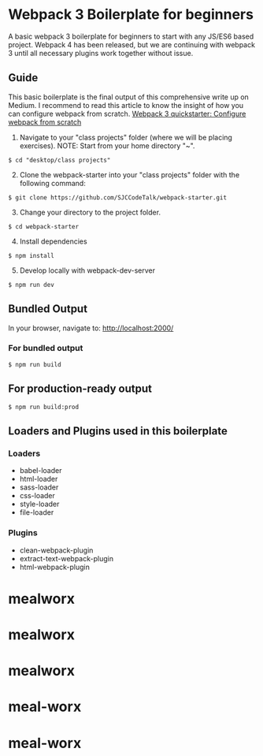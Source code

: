 # Webpack 3 Boilerplate for beginners
A basic webpack 3 boilerplate for beginners to start with any JS/ES6 based project. Webpack 4 has been released, but we are continuing with webpack 3 until all necessary plugins work together without issue.
<br>
## Guide
This basic boilerplate is the final output of this comprehensive write up on Medium. I recommend to read this article to know the insight of how you can configure webpack from scratch.
[Webpack 3 quickstarter: Configure webpack from scratch](https://medium.com/@nirjhor123/webpack-3-quickstarter-configure-webpack-from-scratch-30a6c394038a)
<br>
1. Navigate to your "class projects" folder (where we will be placing exercises). NOTE: Start from your home directory "~".

```
$ cd "desktop/class projects"
```

2. Clone the webpack-starter into your "class projects" folder with the following command:

```
$ git clone https://github.com/SJCCodeTalk/webpack-starter.git
```

3. Change your directory to the project folder. 

```
$ cd webpack-starter
```

4. Install dependencies

```
$ npm install
```


5.  Develop locally with webpack-dev-server

```
$ npm run dev
```

## Bundled Output
In your browser, navigate to: [http://localhost:2000/](http://localhost:2000/)

### For bundled output

```
$ npm run build
```

## For production-ready output

```
$ npm run build:prod
```
 
## Loaders and Plugins used in this boilerplate

### Loaders
* babel-loader
* html-loader
* sass-loader
* css-loader
* style-loader
* file-loader

### Plugins
* clean-webpack-plugin
* extract-text-webpack-plugin
* html-webpack-plugin

# mealworx
# mealworx
# mealworx
# meal-worx
# meal-worx
